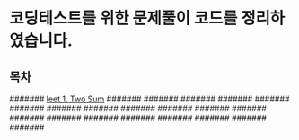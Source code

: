 # 코딩테스트를 위한 문제풀이 코드를 정리하였습니다.
## 목차
####### [leet 1. Two Sum](https://github.com/indoor98/coding_test/blob/main/leet%201.%20Two%20Sum.py)
####### []()
####### []()
####### []()
####### []()
####### []()
####### []()
####### []()
####### []()
####### []()
####### []()
####### []()
####### []()
####### []()
####### []()
####### []()
####### []()
####### []()
####### []()
####### []()
####### []()
